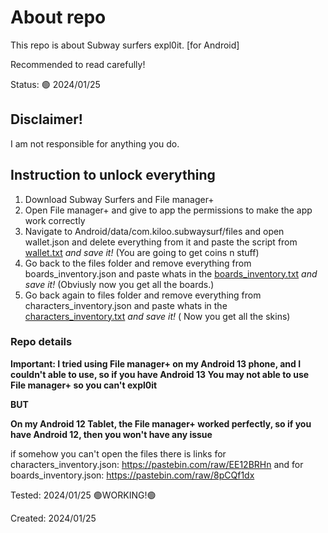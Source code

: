 # About repo
This repo is about Subway surfers expl0it. [for Android] 

Recommended to read carefully!

Status: 🟢 2024/01/25



## Disclaimer!
I am not responsible for anything you do.


## Instruction to unlock everything
1. Download Subway Surfers and File manager+
2. Open File manager+ and give to app the permissions to make the app work correctly
3. Navigate to Android/data/com.kiloo.subwaysurf/files and open wallet.json and delete everything from it and paste the script from [wallet.txt](Wallet.txt) _and save it!_ (You are going to get coins n stuff)
4. Go back to the files folder and remove everything from boards_inventory.json and paste whats in the [boards_inventory.txt](boards_inventory.txt) _and save it!_ (Obviusly now you get all the boards.)
5. Go back again to files folder and remove everything from characters_inventory.json and paste whats in the [characters_inventory.txt](characters_inventory.txt) _and save it!_ ( Now you get all the skins)


### Repo details
**Important: I tried using File manager+ on my Android 13 phone, and I couldn't able to use, so if you have Android 13 You may not able to use File manager+ so you can't expl0it**

**BUT**

**On my Android 12 Tablet, the File manager+ worked perfectly, so if you have Android 12, then you won't have any issue**

if somehow you can't open the files there is links for characters_inventory.json: https://pastebin.com/raw/EE12BRHn and for boards_inventory.json: https://pastebin.com/raw/8pCQf1dx

Tested: 2024/01/25 🟢WORKING!🟢

Created: 2024/01/25







